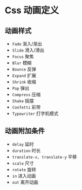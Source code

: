 # Css 动画定义

## 动画样式

- `Fade` 渐入/渐出
- `Slide` 滑入/滑出
- `Focus` 聚焦
- `Blur` 模糊
- `Bounce` 反弹
- `Expand` 扩展
- `Shrink` 收缩
- `Pop` 弹出
- `Compress` 压缩
- `Shake` 摇摆
- `Confetti` 彩带
- `Typewriter` 打字机模式

## 动画附加条件

- `delay` 延时
- `duration` 时长
- `translate-x, translate-y` 平移
- `scale` 尺寸
- `rotate` 旋转
- `in` 进入动画
- `out` 离开动画

